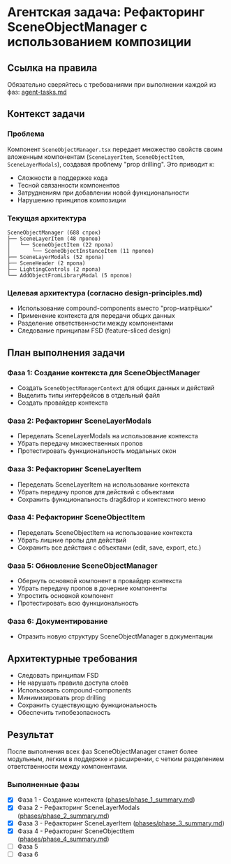 # Агентская задача: Рефакторинг SceneObjectManager с использованием композиции

## Ссылка на правила
Обязательно сверяйтесь с требованиями при выполнении каждой из фаз: [agent-tasks.md](../../docs/development/workflows/agent-tasks.md)

## Контекст задачи

### Проблема
Компонент `SceneObjectManager.tsx` передает множество свойств своим вложенным компонентам (`SceneLayerItem`, `SceneObjectItem`, `SceneLayerModals`), создавая проблему "prop drilling". Это приводит к:
- Сложности в поддержке кода
- Тесной связанности компонентов
- Затруднениям при добавлении новой функциональности
- Нарушению принципов композиции

### Текущая архитектура
```
SceneObjectManager (688 строк)
├── SceneLayerItem (48 пропов)
│   └── SceneObjectItem (22 пропа)
│       └── SceneObjectInstanceItem (11 пропов)
├── SceneLayerModals (52 пропа)
├── SceneHeader (2 пропа)
├── LightingControls (2 пропа)
└── AddObjectFromLibraryModal (5 пропов)
```

### Целевая архитектура (согласно design-principles.md)
- Использование compound-components вместо "prop-матрёшки"
- Применение контекста для передачи общих данных
- Разделение ответственности между компонентами
- Следование принципам FSD (feature-sliced design)

## План выполнения задачи

### Фаза 1: Создание контекста для SceneObjectManager 
- Создать `SceneObjectManagerContext` для общих данных и действий
- Выделить типы интерфейсов в отдельный файл
- Создать провайдер контекста

### Фаза 2: Рефакторинг SceneLayerModals 
- Переделать SceneLayerModals на использование контекста
- Убрать передачу множественных пропов
- Протестировать функциональность модальных окон

### Фаза 3: Рефакторинг SceneLayerItem 
- Переделать SceneLayerItem на использование контекста
- Убрать передачу пропов для действий с объектами
- Сохранить функциональность drag&drop и контекстного меню

### Фаза 4: Рефакторинг SceneObjectItem 
- Переделать SceneObjectItem на использование контекста
- Убрать лишние пропы для действий
- Сохранить все действия с объектами (edit, save, export, etc.)

### Фаза 5: Обновление SceneObjectManager 
- Обернуть основной компонент в провайдер контекста
- Убрать передачу пропов в дочерние компоненты
- Упростить основной компонент
- Протестировать всю функциональность

### Фаза 6: Документирование
- Отразить новую структуру SceneObjectManager в документации

## Архитектурные требования
- Следовать принципам FSD
- Не нарушать правила доступа слоёв
- Использовать compound-components
- Минимизировать prop drilling
- Сохранить существующую функциональность
- Обеспечить типобезопасность

## Результат
После выполнения всех фаз SceneObjectManager станет более модульным, легким в поддержке и расширении, с четким разделением ответственности между компонентами.
### Выполненные фазы
- [x] Фаза 1 - Создание контекста ([phases/phase_1_summary.md](phases/phase_1_summary.md))
- [x] Фаза 2 - Рефакторинг SceneLayerModals ([phases/phase_2_summary.md](phases/phase_2_summary.md))
- [x] Фаза 3 - Рефакторинг SceneLayerItem ([phases/phase_3_summary.md](phases/phase_3_summary.md))
- [x] Фаза 4 - Рефакторинг SceneObjectItem ([phases/phase_4_summary.md](phases/phase_4_summary.md))
- [ ] Фаза 5
- [ ] Фаза 6
